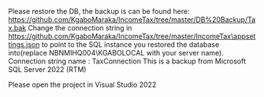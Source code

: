 Please restore the DB, the backup is can be found here: https://github.com/KgaboMaraka/IncomeTax/tree/master/DB%20Backup/Tax.bak
Change the connection string in https://github.com/KgaboMaraka/IncomeTax/tree/master/IncomeTax\appsettings.json to point to the SQL instance you restored the database into(replace NBNMIHQ004\\KGABOLOCAL with your server name). Connection string name : TaxConnection
This is a backup from Microsoft SQL Server 2022 (RTM)

Please open the project in Visual Studio 2022
